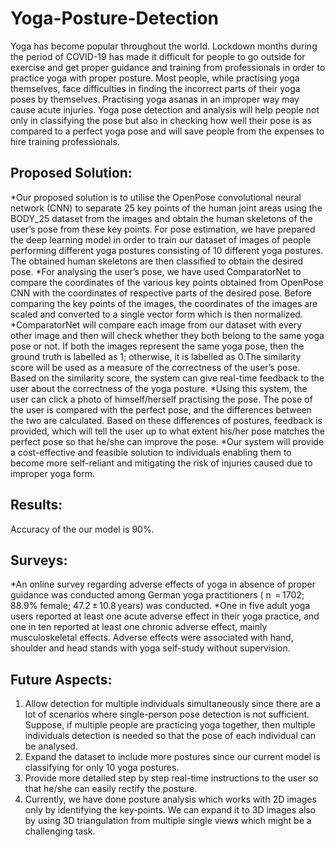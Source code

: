 # Yoga-Posture-Detection
Yoga has become popular throughout the world. Lockdown months during the period of
COVID-19 has made it difficult for people to go outside for exercise and get proper
guidance and training from professionals in order to practice yoga with proper posture.
Most people, while practising yoga themselves, face difficulties in finding the incorrect
parts of their yoga poses by themselves. Practising yoga asanas in an improper way
may cause acute injuries. Yoga pose detection and analysis will help people not only in classifying the
pose but also in checking how well their pose is as compared to a perfect yoga pose
and will save people from the expenses to hire training professionals. 

## Proposed Solution:
*Our proposed solution is to utilise the OpenPose convolutional neural network (CNN) to
separate 25 key points of the human joint areas using the BODY_25 dataset from the
images and obtain the human skeletons of the user’s pose from these key points. For
pose estimation, we have prepared the deep learning model in order to train our dataset
of images of people performing different yoga postures consisting of 10 different yoga
postures. The obtained human skeletons are then classified to obtain the desired pose.
*For analysing the user’s pose, we have used ComparatorNet to compare the
coordinates of the various key points obtained from OpenPose CNN with the
coordinates of respective parts of the desired pose.
Before comparing the key points of the images, the coordinates of the images are
scaled and converted to a single vector form which is then normalized.
*ComparatorNet will compare each image from our dataset with every other image and
then will check whether they both belong to the same yoga pose or not. If both the
images represent the same yoga pose, then the ground truth is labelled as 1; otherwise,
it is labelled as 0.The similarity score will be used as a measure of the correctness of
the user’s pose. Based on the similarity score, the system can give real-time feedback
to the user about the correctness of the yoga posture.
*Using this system, the user can click a photo of himself/herself practising the pose. The
pose of the user is compared with the perfect pose, and the differences between the
two are calculated. Based on these differences of postures, feedback is provided, which
will tell the user up to what extent his/her pose matches the perfect pose so that he/she
can improve the pose.
*Our system will provide a cost-effective and feasible solution to individuals enabling
them to become more self-reliant and mitigating the risk of injuries caused due to
improper yoga form.

## Results:
Accuracy of the our model is 90%. 

## Surveys:
*An online survey regarding adverse effects of yoga in absence of proper guidance was
conducted among German yoga practitioners ( n  = 1702; 88.9% female;
47.2 ± 10.8 years) was conducted.
*One in five adult yoga users reported at least one acute adverse effect in their yoga
practice, and one in ten reported at least one chronic adverse effect, mainly
musculoskeletal effects. Adverse effects were associated with hand, shoulder and head
stands with yoga self-study without supervision. 

## Future Aspects:
1. Allow detection for multiple individuals simultaneously since there are a lot of
scenarios where single-person pose detection is not sufficient. Suppose, if
multiple people are practicing yoga together, then multiple individuals detection is
needed so that the pose of each individual can be analysed.
2. Expand the dataset to include more postures since our current model is
classifying for only 10 yoga postures.
3. Provide more detailed step by step real-time instructions to the user so that
he/she can easily rectify the posture.
4. Currently, we have done posture analysis which works with 2D images only by
identifying the key-points. We can expand it to 3D images also by using 3D
triangulation from multiple single views which might be a challenging task. 
